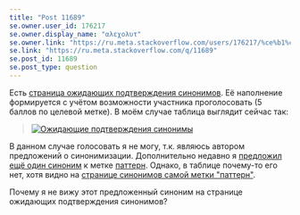 ```yaml
---
title: "Post 11689"
se.owner.user_id: 176217
se.owner.display_name: "αλεχολυτ"
se.owner.link: "https://ru.meta.stackoverflow.com/users/176217/%ce%b1%ce%bb%ce%b5%cf%87%ce%bf%ce%bb%cf%85%cf%84"
se.link: "https://ru.meta.stackoverflow.com/q/11689"
se.post_id: 11689
se.post_type: question
---
```

<p>Есть <a href="https://ru.stackoverflow.com/tags/synonyms?tab=Newest&amp;filter=Suggested">страница ожидающих подтверждения синонимов</a>. Её наполнение формируется с учётом возможности участника проголосовать (5 баллов по целевой метке). В моём случае таблица выглядит сейчас так:</p>
<blockquote>
<p><a href="https://i.stack.imgur.com/0MLBX.png" rel="nofollow noreferrer"><img src="https://i.stack.imgur.com/0MLBX.png" alt="Ожидающие подтверждения синонимы" /></a></p>
</blockquote>
<p>В данном случае голосовать я не могу, т.к. являюсь автором предложений о синонимизации.
Дополнительно недавно я <a href="https://ru.meta.stackoverflow.com/a/11681/176217">предложил ещё один синоним</a> к метке <a href="https://ru.stackoverflow.com/questions/tagged/%d0%bf%d0%b0%d1%82%d1%82%d0%b5%d1%80%d0%bd" class="post-tag" title="показать вопросы с меткой [паттерн]" rel="tag">паттерн</a>. Однако, в таблице почему-то его нет, хотя видно на <a href="https://ru.stackoverflow.com/tags/%D1%88%D0%B0%D0%B1%D0%BB%D0%BE%D0%BD%D1%8B-%D0%BF%D1%80%D0%BE%D0%B5%D0%BA%D1%82%D0%B8%D1%80%D0%BE%D0%B2%D0%B0%D0%BD%D0%B8%D1%8F/synonyms">странице синонимов самой метки &quot;паттерн&quot;</a>.</p>
<p>Почему я не вижу этот предложенный синоним на странице ожидающих подтверждения синонимов?</p>
